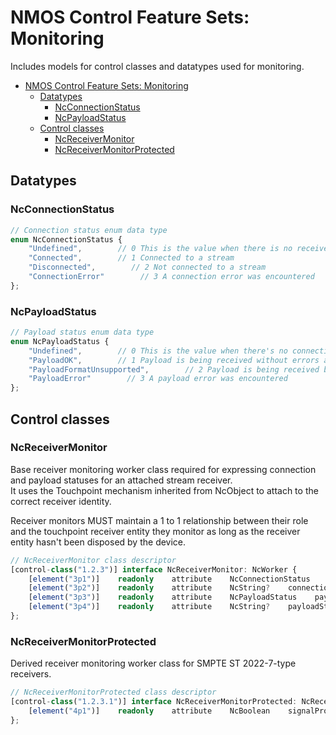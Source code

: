# NMOS Control Feature Sets: Monitoring

Includes models for control classes and datatypes used for monitoring.

- [NMOS Control Feature Sets: Monitoring](#nmos-control-feature-sets-monitoring)
  - [Datatypes](#datatypes)
    - [NcConnectionStatus](#ncconnectionstatus)
    - [NcPayloadStatus](#ncpayloadstatus)
  - [Control classes](#control-classes)
    - [NcReceiverMonitor](#ncreceivermonitor)
    - [NcReceiverMonitorProtected](#ncreceivermonitorprotected)

## Datatypes

### NcConnectionStatus

```typescript
// Connection status enum data type
enum NcConnectionStatus {
    "Undefined",        // 0 This is the value when there is no receiver
    "Connected",        // 1 Connected to a stream
    "Disconnected",        // 2 Not connected to a stream
    "ConnectionError"        // 3 A connection error was encountered
};
```

### NcPayloadStatus

```typescript
// Payload status enum data type
enum NcPayloadStatus {
    "Undefined",        // 0 This is the value when there's no connection.
    "PayloadOK",        // 1 Payload is being received without errors and is the correct type
    "PayloadFormatUnsupported",        // 2 Payload is being received but is of an unsupported type
    "PayloadError"        // 3 A payload error was encountered
};
```

## Control classes

### NcReceiverMonitor

Base receiver monitoring worker class required for expressing connection and payload statuses for an attached stream receiver.  
It uses the Touchpoint mechanism inherited from NcObject to attach to the correct receiver identity.

Receiver monitors MUST maintain a 1 to 1 relationship between their role and the touchpoint receiver entity they monitor as long as the receiver entity hasn't been disposed by the device.

```typescript
// NcReceiverMonitor class descriptor
[control-class("1.2.3")] interface NcReceiverMonitor: NcWorker {
    [element("3p1")]    readonly    attribute    NcConnectionStatus    connectionStatus;    // Connection status property
    [element("3p2")]    readonly    attribute    NcString?    connectionStatusMessage;    // Connection status message property
    [element("3p3")]    readonly    attribute    NcPayloadStatus    payloadStatus;    // Payload status property
    [element("3p4")]    readonly    attribute    NcString?    payloadStatusMessage;    // Payload status message property
};
```

### NcReceiverMonitorProtected

Derived receiver monitoring worker class for SMPTE ST 2022-7-type receivers.

```typescript
// NcReceiverMonitorProtected class descriptor
[control-class("1.2.3.1")] interface NcReceiverMonitorProtected: NcReceiverMonitor {
    [element("4p1")]    readonly    attribute    NcBoolean    signalProtectionStatus;    // Indicates if signal protection is active
};
```
